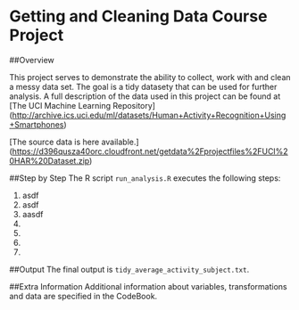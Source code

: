 # Getting and Cleaning Data Course Project

##Overview

This project serves to demonstrate the ability to collect, work with and clean a messy data set. The goal is a tidy datasety that can be used for further analysis. A full description of the data used in this project can be found at [The UCI Machine Learning Repository] (http://archive.ics.uci.edu/ml/datasets/Human+Activity+Recognition+Using+Smartphones)

[The source data is  here available.] (https://d396qusza40orc.cloudfront.net/getdata%2Fprojectfiles%2FUCI%20HAR%20Dataset.zip)

##Step by Step
The R script `run_analysis.R` executes the following steps:

1. asdf
2. asdf
3. aasdf 
4. 
5.
6.
7.

##Output
The final output is `tidy_average_activity_subject.txt`.

##Extra Information
Additional information about variables, transformations and data are specified in the CodeBook.
